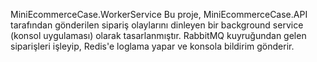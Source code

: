  MiniEcommerceCase.WorkerService
Bu proje, MiniEcommerceCase.API tarafından gönderilen sipariş olaylarını dinleyen bir background service (konsol uygulaması) olarak tasarlanmıştır. RabbitMQ kuyruğundan gelen siparişleri işleyip, Redis'e loglama yapar ve konsola bildirim gönderir.
